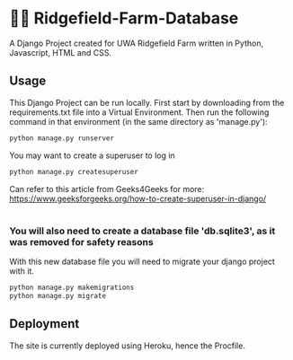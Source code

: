 # 👨‍🌾 Ridgefield-Farm-Database
A Django Project created for UWA Ridgefield Farm written in Python, Javascript, HTML and CSS.

## Usage
This Django Project can be run locally.
First start by downloading from the requirements.txt file into a Virtual Environment.
Then run the following command in that environment (in the same directory as 'manage.py'):
```sh
python manage.py runserver
```
You may want to create a superuser to log in
```sh
python manage.py createsuperuser
```
Can refer to this article from Geeks4Geeks for more:
https://www.geeksforgeeks.org/how-to-create-superuser-in-django/
#
### You will also need to create a database file 'db.sqlite3', as it was removed for safety reasons

With this new database file you will need to migrate your django project with it.
```sh
python manage.py makemigrations
python manage.py migrate
```

## Deployment
The site is currently deployed using Heroku, hence the Procfile.
